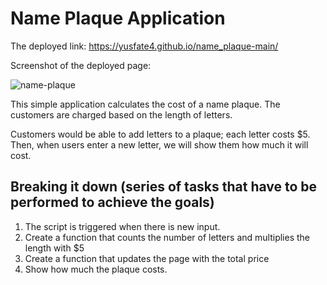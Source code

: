 # Name Plaque Application

The deployed link: 
https://yusfate4.github.io/name_plaque-main/


Screenshot of the deployed page:

![name-plaque](https://user-images.githubusercontent.com/65573250/194901016-9cf91e0e-8396-4cc5-b9dc-71903fdcb59e.png)


This simple application calculates the cost of a name plaque. The customers are charged based on the length of letters.

Customers would be able to add letters to a plaque; each letter costs $5. Then, when users enter a new letter, we will show them how much it will cost.

## Breaking it down (series of tasks that have to be performed to achieve the goals)

1. The script is triggered when there is new input.
2. Create a function that counts the number of letters and multiplies the length with $5
3. Create a function that updates the page with the total price
4. Show how much the plaque costs.
